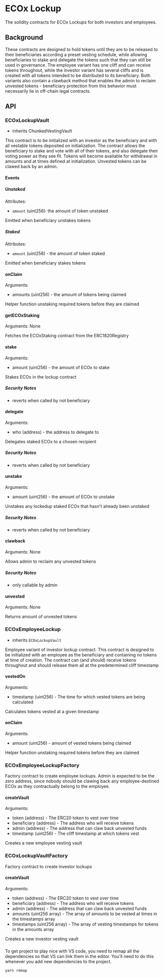# ECOx Lockup

The solidity contracts for ECOx Lockups for both investors and employees.

## Background

These contracts are designed to hold tokens until they are to be released to their beneficiaries according a preset vesting schedule, while allowing beneficiaries to stake and delegate the tokens such that they can still be used in governance. The employee variant has one cliff and can receive tokens throughout, while the investor variant has several cliffs and is created with all tokens intended to be distributed to its beneficiary. Both variants also contain a clawback method that enables the admin to reclaim unvested tokens - beneficiary protection from this behavior must necessarily lie in off-chain legal contracts. 

## API

### ECOxLockupVault
 - inherits ChunkedVestingVault

This contract is to be initialized with an investor as the beneficiary and with all vestable tokens deposited on initialization. The contract allows the beneficiary to stake and vote with all of their tokens, and also delegate their voting power as they see fit. Tokens will become available for withdrawal in amounts and at times defined at initialization. Unvested tokens can be clawed back by an admin.

#### Events

##### Unstaked
Attributes:
 - `amount` (uint256): the amount of token unstaked

Emitted when beneficiary unstakes tokens

##### Staked
Attributes: 
 - `amount` (uint256) - the amount of token staked

Emitted when beneficiary stakes tokens

#### onClaim
Arguments:
 - amounts (uint256) - the amount of tokens being claimed

Helper function unstaking required tokens before they are claimed

#### getECOxStaking
Arguments: None

Fetches the ECOxStaking contract from the ERC1820Registry

#### stake
Arguments:
 - amount (uint256) - the amount of ECOx to stake

Stakes ECOx in the lockup contract

##### Security Notes
 - reverts when called by not beneficiary

#### delegate
Arguments:
 - who (address) - the address to delegate to

Delegates staked ECOx to a chosen recipient

##### Security Notes
 - reverts when called by not beneficiary

#### unstake
Arguments:
 - amount (uint256) - the amount of ECOx to unstake

Unstakes any lockedup staked ECOx that hasn't already been unstaked

##### Security Notes
 - reverts when called by not beneficiary

#### clawback
Arguments: None

Allows admin to reclaim any unvested tokens

##### Security Notes
 - only callable by admin

#### unvested
Arguments: None

Returns amount of unvested tokens

### ECOxEmployeeLockup
 - inherits `ECOxLockupVault`

Employee variant of investor lockup contract. This contract is designed to be initialized with an employee as the beneficiary and containing no tokens at time of creation. The contract can (and should) receive tokens throughout and should release them all at the predetermined cliff timestamp

#### vestedOn
Arguments:
 - timestamp (uint256) - The time for which vested tokens are being calculated

Calculates tokens vested at a given timestamp

#### onClaim
Arguments:
 - amount (uint256) - amount of vested tokens being claimed

Helper function unstaking required tokens before they are claimed

### ECOxEmployeeLockupFactory

Factory contract to create employee lockups. Admin is expected to be the zero address, since nobody should be clawing back any employee-destined ECOx as they contractually belong to the employee. 

#### createVault
Arguments:
 - token (address) - The ERC20 token to vest over time
 - beneficiary (address) - The address who will receive tokens
 - admin (address) - The address that can claw back unvested funds
 - timestamp (uint256) - The cliff timestamp at which tokens vest

Creates a new employee vesting vault

### ECOxLockupVaultFactory

Factory contract to create investor lockups

#### createVault
Arguments:
 - token (address) - The ERC20 token to vest over time
 - beneficiary (address) - The address who will receive tokens
 - admin (address) - The address that can claw back unvested funds
 - amounts (uint256 array) - The array of amounts to be vested at times in the timestamps array
 - timestamps (uint256 array) - The array of vesting timestamps for tokens in the amounts array

Creates a new investor vesting vault

###
To get project to play nice with VS code, you need to remap all the dependencies so that VS can link them in the editor. You'll need to do this whenever you add new dependencies to the project.

```
yarn remap
```